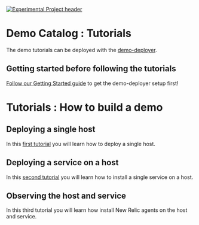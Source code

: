 [![Experimental Project header](https://github.com/newrelic/opensource-website/raw/master/src/images/categories/Experimental.png)](https://opensource.newrelic.com/oss-category/#experimental)

# Demo Catalog : Tutorials

The demo tutorials can be deployed with the [demo-deployer](https://github.com/newrelic/demo-deployer).

## Getting started before following the tutorials

[Follow our Getting Started guide](GETTING_STARTED.md) to get the demo-deployer setup first!

# Tutorials : How to build a demo

## Deploying a single host

In this [first tutorial](tutorial_provision_a_host) you will learn how to deploy a single host.

## Deploying a service on a host

In this [second tutorial](tutorial_install_a_service) you will learn how to install a single service on a host.

## Observing the host and service

In this third tutorial you will learn how install New Relic agents on the host and service.


